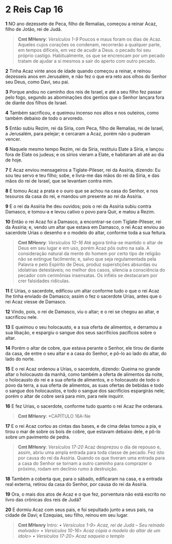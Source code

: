 # 2 Reis Cap 16

**1** 	NO ano dezessete de Peca, filho de Remalias, começou a reinar Acaz, filho de Jotão, rei de Judá.

> **Cmt MHenry**: *Versículos 1-9* Poucos e maus foram os dias de Acaz. Aqueles cujos corações os condenam, recorrerão a qualquer parte, em tempos difíceis, em vez de acudir a Deus. o pecado foi seu próprio castigo. Habitualmente, os que se encrencam por um pecado tratam de ajudar a si mesmos a sair do aperto com outro pecado.

**2** 	Tinha Acaz vinte anos de idade quando começou a reinar, e reinou dezesseis anos em Jerusalém, e não fez o que era reto aos olhos do Senhor seu Deus, como Davi, seu pai.

**3** 	Porque andou no caminho dos reis de Israel, e até a seu filho fez passar pelo fogo, segundo as abominações dos gentios que o Senhor lançara fora de diante dos filhos de Israel.

**4** 	Também sacrificou, e queimou incenso nos altos e nos outeiros, como também debaixo de todo o arvoredo.

**5** 	Então subiu Rezim, rei da Síria, com Peca, filho de Remalias, rei de Israel, a Jerusalém, para pelejar; e cercaram a Acaz, porém não o puderam vencer.

**6** 	Naquele mesmo tempo Rezim, rei da Síria, restituiu Elate à Síria, e lançou fora de Elate os judeus; e os sírios vieram a Elate, e habitaram ali até ao dia de hoje.

**7** 	E Acaz enviou mensageiros a Tiglate-Pileser, rei da Assíria, dizendo: Eu sou teu servo e teu filho; sobe, e livra-me das mãos do rei da Síria, e das mãos do rei de Israel, que se levantam contra mim.

**8** 	E tomou Acaz a prata e o ouro que se achou na casa do Senhor, e nos tesouros da casa do rei, e mandou um presente ao rei da Assíria.

**9** 	E o rei da Assíria lhe deu ouvidos; pois o rei da Assíria subiu contra Damasco, e tomou-a e levou cativo o povo para Quir, e matou a Rezim.

**10** 	Então o rei Acaz foi a Damasco, a encontrar-se com Tiglate-Pileser, rei da Assíria; e, vendo um altar que estava em Damasco, o rei Acaz enviou ao sacerdote Urias o desenho e o modelo do altar, conforme toda a sua feitura.

> **Cmt MHenry**: *Versículos 10-16* Até agora tinha-se mantido o altar de Deus em seu lugar e em uso, porém Acaz pôs outro na sala. A consideração natural da mente do homem por certo tipo de religião não se extingue facilmente; e, salvo que seja regulamentada pela Palavra e pelo Espírito de Deus, produz superstições absurdas ou idolatrias detestáveis; no melhor dos casos, silencia a consciência do pecador com cerimônias insensatas. Os infiéis se destacaram por crer falsidades ridículas.

**11** 	E Urias, o sacerdote, edificou um altar conforme tudo o que o rei Acaz lhe tinha enviado de Damasco; assim o fez o sacerdote Urias, antes que o rei Acaz viesse de Damasco.

**12** 	Vindo, pois, o rei de Damasco, viu o altar; e o rei se chegou ao altar, e sacrificou nele.

**13** 	E queimou o seu holocausto, e a sua oferta de alimentos, e derramou a sua libação, e espargiu o sangue dos seus sacrifícios pacíficos sobre o altar.

**14** 	Porém o altar de cobre, que estava perante o Senhor, ele tirou de diante da casa, de entre o seu altar e a casa do Senhor, e pô-lo ao lado do altar, do lado do norte.

**15** 	E o rei Acaz ordenou a Urias, o sacerdote, dizendo: Queima no grande altar o holocausto da manhã, como também a oferta de alimentos da noite, o holocausto do rei e a sua oferta de alimentos, e o holocausto de todo o povo da terra, a sua oferta de alimentos, as suas ofertas de bebidas e todo o sangue dos holocaustos, e todo o sangue dos sacrifícios espargirás nele; porém o altar de cobre será para mim, para nele inquirir.

**16** 	E fez Urias, o sacerdote, conforme tudo quanto o rei Acaz lhe ordenara.

> **Cmt MHenry**: *CAPÍTULO 16A-Ne

**17** 	E o rei Acaz cortou as cintas das bases, e de cima delas tomou a pia, e tirou o mar de sobre os bois de cobre, que estavam debaixo dele, e pô-lo sobre um pavimento de pedra.

> **Cmt MHenry**: *Versículos 17-20* Acaz desprezou o dia de repouso e, assim, abriu uma ampla entrada para toda classe de pecado. Fez isto por causa do rei da Assíria. Quando os que tiveram uma entrada para a casa do Senhor se tornam a outro caminho para comprazer o próximo, rodam em declínio rumo à destruição.

**18** 	Também a coberta que, para o sábado, edificaram na casa, e a entrada real externa, retirou da casa do Senhor, por causa do rei da Assíria.

**19** 	Ora, o mais dos atos de Acaz e o que fez, porventura não está escrito no livro das crônicas dos reis de Judá?

**20** 	E dormiu Acaz com seus pais, e foi sepultado junto a seus pais, na cidade de Davi; e Ezequias, seu filho, reinou em seu lugar.


> **Cmt MHenry** Intro: *• Versículos 1-9*> *Acaz, rei de Judá – Seu reinado malvado*> *• Versículos 10-16*> *Acaz cópia o modelo do altar de um ídolo*> *• Versículos 17-20*> *Acaz saqueia o templo*
